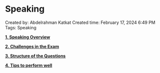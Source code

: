 # Speaking

Created by: Abdelrahman Katkat
Created time: February 17, 2024 6:49 PM
Tags: Speaking

[**1. Speaking Overview**](Speaking%20981d1a88ef0f48af812d14d0b97e122b/1%20Speaking%20Overview%20b80bf459df81475f8e3a3227f5c87c0a.md)

[**2. Challenges in the Exam**](Speaking%20981d1a88ef0f48af812d14d0b97e122b/2%20Challenges%20in%20the%20Exam%20aff4a3fac5ab415398a98396b54a1ee6.md)

[**3.  Structure of the Questions**](Speaking%20981d1a88ef0f48af812d14d0b97e122b/3%20Structure%20of%20the%20Questions%20bf916ac366014283afa415d298806f1f.md)

[**4. Tips to perform well** ](Speaking%20981d1a88ef0f48af812d14d0b97e122b/4%20Tips%20to%20perform%20well%20f47633bb3648403bbbc1639f1111b839.md)